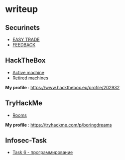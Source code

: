 # writeup
## **Securinets** 
   - [EASY TRADE](https://github.com/Boringdreams/writeup/tree/master/securinets)
   - [FEEDBACK](https://github.com/Boringdreams/writeup/tree/master/securinets/FEEDBACK)
## **HackTheBox**
   - [Active machine](https://github.com/Boringdreams/writeup/tree/master/Hack%20the%20box/Active%20machine)
   - [Retired machines](https://github.com/Boringdreams/writeup/tree/master/Hack%20the%20box/Retired%20Machines)
   
**My profile** : https://www.hackthebox.eu/profile/202932
## **TryHackMe**
   - [Rooms](https://github.com/Boringdreams/Tryhackme)
  
**My profile** : https://tryhackme.com/p/boringdreams
## **Infosec-Task**
   - [Task 6 - программирование](https://github.com/Boringdreams/writeup/tree/master/InformSecurityTask)

